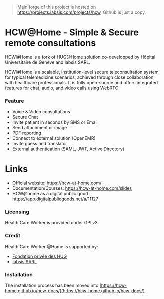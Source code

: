 > Main forge of this project is hosted on https://projects.iabsis.com/projects/hcw, Github is just a copy.

# HCW@Home - Simple & Secure remote consultations

HCW@Home is a fork of HUG@Home solution co-developped by Hôpital Universitaire de Genève and Iabsis SARL.

HCW@Home is a scalable, institution-level secure teleconsultation system for typical telemedicine scenarios, achieved through close collaboration with healthcare professionals. It is fully open-source and offers integrated features for chat, audio, and video calls using WebRTC.

### Feature

- Voice & Video consultations
- Secure Chat
- Invite patient in seconds by SMS or Email
- Send attachment or image
- PDF reporting
- Connect to external solution (OpenEMR)
- Invite guess and translator
- External authentication (SAML, JWT, Active Directory)

# Links

- Official website: https://hcw-at-home.com/
- Documentation/Courses: https://hcw-at-home.com/slides
- HCW@home as a digital public good : https://app.digitalpublicgoods.net/a/11127

### Licensing

Health Care Worker is provided under GPLv3.

### Credit

Health Care Worker @Home is supported by:

- [Fondation privée des HUG](https://www.fondationhug.org/)
- [Iabsis SARL](https://www.iabsis.com)

### Installation

The installation process has been moved into [https://hcw-home.github.io/hcw-docs/](https://hcw-home.github.io/hcw-docs/).

